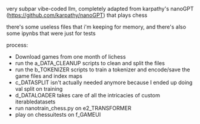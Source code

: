 very subpar vibe-coded llm, completely adapted from karpathy's nanoGPT (https://github.com/karpathy/nanoGPT) that plays chess

there's some useless files that i'm keeping for memory, and there's also some ipynbs that were just for tests

process:
- Download games from one month of lichess
- run the a_DATA_CLEANUP scripts to clean and split the files
- run the b_TOKENIZER scripts to train a tokenizer and encode/save the game files and index maps
- c_DATASPLIT isn't actually needed anymore because I ended up doing val split on training
- d_DATALOADER takes care of all the intricacies of custom iterabledatasets
- run nanotrain_chess.py on e2_TRANSFORMER
- play on chessuitests on f_GAMEUI

